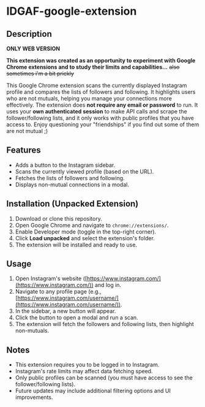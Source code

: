 # IDGAF-google-extension

## Description

**ONLY WEB VERSION**

**This extension was created as an opportunity to experiment with Google Chrome extensions and to study their limits and capabilities...**  ~~also sometimes i'm a bit prickly~~

This Google Chrome extension scans the currently displayed Instagram profile and compares the lists of followers and following. It highlights users who are not mutuals, helping you manage your connections more effectively. The extension does **not require any email or password** to run. It uses your **own authenticated session** to make API calls and scrape the follower/following lists, and it only works with public profiles that you have access to.
Enjoy questioning your "friendships" if you find out some of them are not mutual ;)

## Features

- Adds a button to the Instagram sidebar.
- Scans the currently viewed profile (based on the URL).
- Fetches the lists of followers and following.
- Displays non-mutual connections in a modal.

## Installation (Unpacked Extension)

1. Download or clone this repository.
2. Open Google Chrome and navigate to `chrome://extensions/`.
3. Enable Developer mode (toggle in the top-right corner).
4. Click **Load unpacked** and select the extension's folder.
5. The extension will be installed and ready to use.

## Usage

1. Open Instagram's website ([https://www.instagram.com/](https://www.instagram.com/)) and log in.
2. Navigate to any profile page (e.g., [https://www.instagram.com/username/](https://www.instagram.com/username/)).
3. In the sidebar, a new button will appear.
4. Click the button to open a modal and run a scan.
5. The extension will fetch the followers and following lists, then highlight non-mutuals.

## Notes

- This extension requires you to be logged in to Instagram.
- Instagram's rate limits may affect data fetching speed.
- Only public profiles can be scanned (you must have access to see the follower/following lists).
- Future updates may include additional filtering options and UI improvements.
